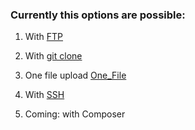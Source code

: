 ### Currently this options are possible:
 
1. With [FTP](FTP)

2. With [git clone](Github)

3. One file upload [One_File](One_File)

4. With [SSH](SSH)

4. Coming: with Composer


